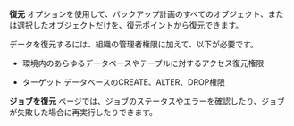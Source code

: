 **復元** オプションを使用して、バックアップ計画のすべてのオブジェクト、または選択したオブジェクトだけを、復元ポイントから復元できます。

データを復元するには、組織の管理者権限に加えて、以下が必要です。

-   環境内のあらゆるデータベースやテーブルに対するアクセス復元権限

-   ターゲット データベースのCREATE、ALTER、DROP権限

**ジョブを復元** ページでは、ジョブのステータスやエラーを確認したり、ジョブが失敗した場合に再実行したりできます。
